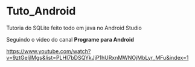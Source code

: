 # Tuto_Android

Tutoria do SQLite feito todo em java no Android Studio

Seguindo o video do canal <b>Programe para Android</b>

https://www.youtube.com/watch?v=9ztGeljlMgs&list=PLHI7bDSQYkJjP1hURxnMWNOjMbLyr_MFu&index=1
